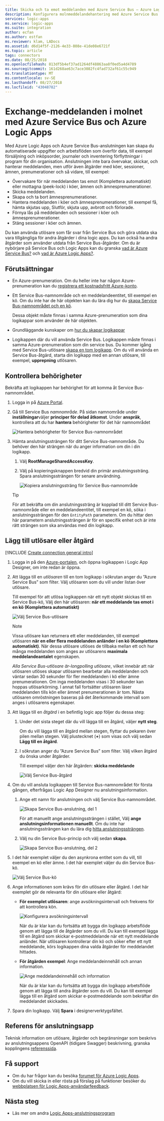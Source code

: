 ```yaml
---
title: Skicka och ta emot meddelanden med Azure Service Bus – Azure Logic Apps | Microsoft Docs
description: Konfigurera molnmeddelandehantering med Azure Service Bus i Azure Logic Apps enterprise
services: logic-apps
ms.service: logic-apps
ms.suite: integration
author: ecfan
ms.author: estfan
ms.reviewer: klam, LADocs
ms.assetid: d6d14f5f-2126-4e33-808e-41de08e6721f
ms.topic: article
tags: connectors
ms.date: 08/25/2018
ms.openlocfilehash: 813df5b4ef37ad1264df48863aa8f0ed5a4d4789
ms.sourcegitcommit: 161d268ae63c7ace3082fc4fad732af61c55c949
ms.translationtype: MT
ms.contentlocale: sv-SE
ms.lasthandoff: 08/27/2018
ms.locfileid: "43048782"
---
```

# <a name="exchange-messages-in-the-cloud-with-azure-service-bus-and-azure-logic-apps"></a>Exchange-meddelanden i molnet med Azure Service Bus och Azure Logic Apps

Med Azure Logic Apps och Azure Service Bus-anslutningen kan skapa du automatiserade uppgifter och arbetsflöden som överför data, till exempel försäljning och inköpsorder, journaler och inventering förflyttningar i program för din organisation. Anslutningen inte bara övervakar, skickar, och hanterar meddelanden, men utför även åtgärder med köer, sessioner, ämnen, prenumerationer och så vidare, till exempel:

* Övervakare för när meddelanden tas emot (Komplettera automatiskt) eller mottagna (peek-lock) i köer, ämnen och ämnesprenumerationer. 
* Skicka meddelanden.
* Skapa och ta bort ämnesprenumerationer.
* Hantera meddelanden i köer och ämnesprenumerationer, till exempel få, hämta skjutas upp, Slutför, skjuta upp, avbrott och förlorade.
* Förnya lås på meddelanden och sessioner i köer och ämnesprenumerationer.
* Stäng sessioner i köer och ämnen.

Du kan använda utlösare som får svar från Service Bus och göra utdata ska vara tillgängliga för andra åtgärder i dina logic apps. Du kan också ha andra åtgärder som använder utdata från Service Bus-åtgärder. Om du är nybörjare på Service Bus och Logic Apps kan du granska [vad är Azure Service Bus?](../service-bus-messaging/service-bus-messaging-overview.md) och [vad är Azure Logic Apps?](../logic-apps/logic-apps-overview.md).

## <a name="prerequisites"></a>Förutsättningar

* En Azure-prenumeration. Om du heller inte har någon Azure-prenumeration kan du <a href="https://azure.microsoft.com/free/" target="_blank">registrera ett kostnadsfritt Azure-konto</a>. 

* Ett Service Bus-namnområde och en meddelandeentitet, till exempel en kö. Om du inte har de här objekten kan du lära dig hur du [skapa Service Bus-namnområdet och en kö](../service-bus-messaging/service-bus-create-namespace-portal.md). 

  Dessa objekt måste finnas i samma Azure-prenumeration som dina logikappar som använder de här objekten.

* Grundläggande kunskaper om [hur du skapar logikappar](../logic-apps/quickstart-create-first-logic-app-workflow.md)

* Logikappen där du vill använda Service Bus. Logikappen måste finnas i samma Azure-prenumeration som din service bus. Du kommer igång med Service Bus-utlösare [skapa en tom logikapp](../logic-apps/quickstart-create-first-logic-app-workflow.md). Om du vill använda en Service Bus-åtgärd, starta din logikapp med en annan utlösare, till exempel, **upprepning** utlösaren.

<a name="permissions-connection-string"></a>

## <a name="check-permissions"></a>Kontrollera behörigheter

Bekräfta att logikappen har behörighet för att komma åt Service Bus-namnområdet. 

1. Logga in på [Azure Portal](https://portal.azure.com). 

2. Gå till Service Bus *namnområde*. På sidan namnområde under **inställningar**väljer **principer för delad åtkomst**. Under **anspråk**, kontrollera att du har **hantera** behörigheter för det här namnområdet

   ![Hantera behörigheter för Service Bus-namnområdet](./media/connectors-create-api-azure-service-bus/azure-service-bus-namespace.png)

3. Hämta anslutningssträngen för ditt Service Bus-namnområde. Du behöver den här strängen när du anger information om din i din logikapp.

   1. Välj **RootManageSharedAccessKey**. 
   
   1. Välj på kopieringsknappen bredvid din primär anslutningssträng. Spara anslutningssträngen för senare användning.

      ![Kopiera anslutningssträng för Service Bus-namnområde](./media/connectors-create-api-azure-service-bus/find-service-bus-connection-string.png)

   > [!TIP]
   > För att bekräfta om din anslutningssträng är kopplad till ditt Service Bus-namnområde eller en meddelandeentitet, till exempel en kö, söka i anslutningssträngen för den `EntityPath` parametern. Om du hittar den här parametern anslutningssträngen är för en specifik enhet och är inte rätt strängen som ska användas med din logikapp.

## <a name="add-trigger-or-action"></a>Lägg till utlösare eller åtgärd

[!INCLUDE [Create connection general intro](../../includes/connectors-create-connection-general-intro.md)]

1. Logga in på den [Azure-portalen](https://portal.azure.com), och öppna logikappen i Logic App Designer, om inte redan är öppna.

1. Att lägga till en *utlösaren* till en tom logikapp i sökrutan anger du ”Azure Service Bus” som filter. Välj utlösaren som du vill under listan över utlösare. 

   Till exempel för att utlösa logikappen när ett nytt objekt skickas till en Service Bus-kö, Välj den här utlösaren: **när ett meddelande tas emot i en kö (Komplettera automatiskt)**

   ![Välj Service Bus-utlösare](./media/connectors-create-api-azure-service-bus/select-service-bus-trigger.png)

   > [!NOTE]
   > Vissa utlösare kan returnera ett eller meddelanden, till exempel utlösaren **när en eller flera meddelanden anländer i en kö (Komplettera automatiskt)**. När dessa utlösare utlöses de tillbaka mellan ett och hur många meddelanden som anges av utlösarens **maximala meddelandeantalet** egenskapen.

   *Alla Service Bus-utlösare är-longpolling utlösare*, vilket innebär att när utlösaren utlöses skapar utlösaren bearbetar alla meddelanden och väntar sedan 30 sekunder för fler meddelanden i kö eller ämne prenumerationen. 
   Om inga meddelanden visas i 30 sekunder kan hoppas utlösarkörning. 
   I annat fall fortsätter utlösaren läser meddelanden tills kön eller ämnet prenumerationen är tom. Nästa utlösaren omröstningen baseras på det återkommande intervall som anges i utlösarens egenskaper.

1. Att lägga till en *åtgärd* i en befintlig logic app följer du dessa steg: 

   1. Under det sista steget där du vill lägga till en åtgärd, väljer **nytt steg**. 

      Om du vill lägga till en åtgärd mellan stegen, flyttar du pekaren över pilen mellan stegen. 
      Välj plustecknet (**+**) som visas och välj sedan **Lägg till en åtgärd**.

   1. I sökrutan anger du ”Azure Service Bus” som filter. 
   Välj vilken åtgärd du önska under åtgärder. 
 
      Till exempel väljer den här åtgärden: **skicka meddelande**

      ![Välj Service Bus-åtgärd](./media/connectors-create-api-azure-service-bus/select-service-bus-send-message-action.png) 

1. Om du vill ansluta logikappen till Service Bus-namnområdet för första gången, efterfrågas Logic App Designer nu anslutningsinformation. 

   1. Ange ett namn för anslutningen och välj Service Bus-namnområdet.

      ![Skapa Service Bus-anslutning, del 1](./media/connectors-create-api-azure-service-bus/create-service-bus-connection-1.png)

      För att manuellt ange anslutningssträngen i stället, Välj **ange anslutningsinformationen manuellt**. 
      Om du inte har anslutningssträngen kan du lära dig [hitta anslutningssträngen](#permissions-connection-string).

   1. Välj nu din Service Bus-princip och välj sedan **skapa**.

      ![Skapa Service Bus-anslutning, del 2](./media/connectors-create-api-azure-service-bus/create-service-bus-connection-2.png)

1. I det här exemplet väljer du den asynkrona entitet som du vill, till exempel en kö eller ämne. I det här exemplet väljer du din Service Bus-kö. 
   
   ![Välj Service Bus-kö](./media/connectors-create-api-azure-service-bus/service-bus-select-queue.png)

1. Ange informationen som krävs för din utlösare eller åtgärd. I det här exemplet gör de relevanta för din utlösare eller åtgärd: 

   * **För exemplet utlösaren**: ange avsökningsintervall och frekvens för att kontrollera kön.

     ![Konfigurera avsökningsintervall](./media/connectors-create-api-azure-service-bus/service-bus-trigger-details.png)

     När du är klar kan du fortsätta att bygga din logikapp arbetsflöde genom att lägga till de åtgärder som du vill. Du kan till exempel lägga till en åtgärd som skickar e-postmeddelande när ett nytt meddelande anländer.
     När utlösaren kontrollerar din kö och söker efter ett nytt meddelande, körs logikappen dina valda åtgärder för meddelandet hittades.

   * **För åtgärden exempel**: Ange meddelandeinnehåll och annan information. 

     ![Ange meddelandeinnehåll och information](./media/connectors-create-api-azure-service-bus/service-bus-send-message-details.png)

     När du är klar kan du fortsätta att bygga din logikapp arbetsflöde genom att lägga till andra åtgärder som du vill. Du kan till exempel lägga till en åtgärd som skickar e-postmeddelande som bekräftar din meddelandet skickades.

1. Spara din logikapp. Välj **Spara** i designerverktygsfältet.

## <a name="connector-reference"></a>Referens för anslutningsapp

Teknisk information om utlösare, åtgärder och begränsningar som beskrivs av anslutningsappens OpenAPI (tidigare Swagger) beskrivning, granska kopplingens [referenssida](/connectors/servicebus/).

## <a name="get-support"></a>Få support

* Om du har frågor kan du besöka [forumet för Azure Logic Apps](https://social.msdn.microsoft.com/Forums/en-US/home?forum=azurelogicapps).
* Om du vill skicka in eller rösta på förslag på funktioner besöker du [webbplatsen för Logic Apps-användarfeedback](http://aka.ms/logicapps-wish).

## <a name="next-steps"></a>Nästa steg

* Läs mer om andra [Logic Apps-anslutningsprogram](../connectors/apis-list.md)
